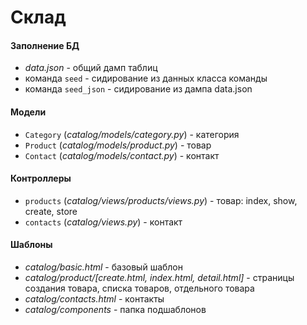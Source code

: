 # Склад

#### Заполнение БД
  * *data.json* - общий дамп таблиц
  * команда ``seed`` - сидирование из данных класса команды
  * команда ``seed_json`` - сидирование из дампа data.json

#### Модели
+ ``Category`` (*catalog/models/category.py*) - категория
+ ``Product`` (*catalog/models/product.py*) - товар
+ ``Contact`` (*catalog/models/contact.py*) - контакт

#### Контроллеры
+ ``products`` (*catalog/views/products/views.py*) - товар: index, show, create, store
+ ``contacts`` (*catalog/views.py*) - контакт

#### Шаблоны
+ *catalog/basic.html* - базовый шаблон
+ *catalog/product/[create.html, index.html, detail.html]* - страницы создания товара, списка товаров, отдельного товара
+ *catalog/contacts.html* - контакты
+ *catalog/components* - папка подшаблонов
